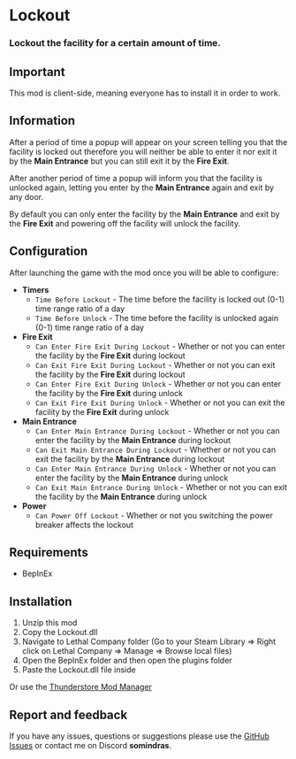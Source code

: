 # Lockout

### Lockout the facility for a certain amount of time.

## Important

This mod is client-side, meaning everyone has to install it in order to work.

## Information

After a period of time a popup will appear on your screen telling you that the facility is locked out therefore you will neither be able to enter it nor exit it by the **Main Entrance** but you can still exit it by the **Fire Exit**.

After another period of time a popup will inform you that the facility is unlocked again, letting you enter by the **Main Entrance** again and exit by any door.

By default you can only enter the facility by the **Main Entrance** and exit by the **Fire Exit** and powering off the facility will unlock the facility.

## Configuration

After launching the game with the mod once you will be able to configure:
- **Timers**
    - `Time Before Lockout` - The time before the facility is locked out (0-1) time range ratio of a day
    - `Time Before Unlock` - The time before the facility is unlocked again (0-1) time range ratio of a day
- **Fire Exit**
    - `Can Enter Fire Exit During Lockout` - Whether or not you can enter the facility by the **Fire Exit** during lockout
    - `Can Exit Fire Exit During Lockout` - Whether or not you can exit the facility by the **Fire Exit** during lockout
    - `Can Enter Fire Exit During Unlock` - Whether or not you can enter the facility by the **Fire Exit** during unlock
    - `Can Exit Fire Exit During Unlock` - Whether or not you can exit the facility by the **Fire Exit** during unlock
- **Main Entrance**
    - `Can Enter Main Entrance During Lockout` - Whether or not you can enter the facility by the **Main Entrance** during lockout
    - `Can Exit Main Entrance During Lockout` - Whether or not you can exit the facility by the **Main Entrance** during lockout
    - `Can Enter Main Entrance During Unlock` - Whether or not you can enter the facility by the **Main Entrance** during unlock
    - `Can Exit Main Entrance During Unlock` - Whether or not you can exit the facility by the **Main Entrance** during unlock
- **Power**
    - `Can Power Off Lockout` - Whether or not you switching the power breaker affects the lockout

## Requirements
- BepInEx

## Installation

1. Unzip this mod
2. Copy the Lockout.dll
3. Navigate to Lethal Company folder (Go to your Steam Library =>  Right click on Lethal Company => Manage => Browse local files)
4. Open the BepInEx folder and then open the plugins folder
5. Paste the Lockout.dll file inside

Or use the [Thunderstore Mod Manager](https://h3vr.thunderstore.io)

## Report and feedback

If you have any issues, questions or suggestions please use the [GitHub Issues](https://github.com/AntoninJuquel/lethal-company-lockout/issues/new/choose) or contact me on Discord **somindras**.